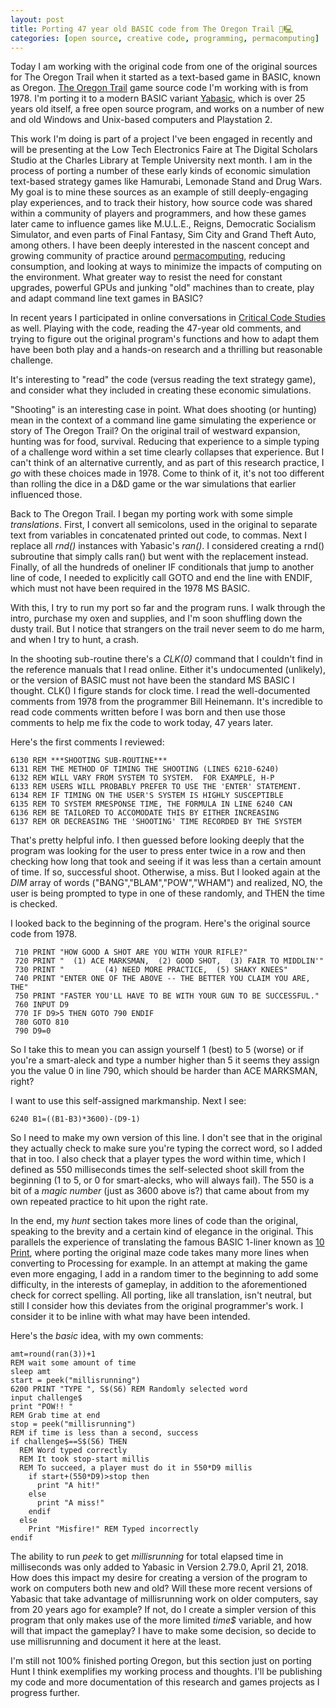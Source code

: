 ```yaml
---
layout: post
title: Porting 47 year old BASIC code from The Oregon Trail 🥾🖳
categories: [open source, creative code, programming, permacomputing]
---
```


Today I am working with the original code from one of the original sources for The Oregon Trail when it started as a text-based game in BASIC, known as Oregon. [The Oregon Trail](https://github.com/clintmoyer/oregon-trail/blob/master/oregon.bas) game source code I'm working with is from 1978. I'm porting it to a modern BASIC variant [Yabasic](http://2484.de/yabasic/), which is over 25 years old itself, a free open source program, and works on a number of new and old Windows and Unix-based computers and Playstation 2. 

This work I'm doing is part of a project I've been engaged in recently and will be presenting at the Low Tech Electronics Faire at The Digital Scholars Studio at the Charles Library at Temple University next month. I am in the process of porting a number of these early kinds of economic simulation text-based strategy games like Hamurabi, Lemonade Stand and Drug Wars. My goal is to mine these sources as an example of still deeply-engaging play experiences, and to track their history, how source code was shared within a community of players and programmers, and how these games later came to influence games like M.U.L.E., Reigns, Democratic Socialism Simulator, and even parts of Final Fantasy, Sim City and Grand Theft Auto, among others. I have been deeply interested in the nascent concept and growing community of practice around [permacomputing](https://permacomputing.net/), reducing consumption, and looking at ways to minimize the impacts of computing on the environment. What greater way to resist the need for constant upgrades, powerful GPUs and junking "old" machines than to create, play and adapt command line text games in BASIC?

In recent years I participated in online conversations in [Critical Code Studies](https://criticalcodestudies.com/) as well. Playing with the code, reading the 47-year old comments, and trying to figure out the original program's functions and how to adapt them have been both play and a hands-on research and a thrilling but reasonable challenge. 

It's interesting to "read" the code (versus reading the text strategy game), and consider what they included in creating these economic simulations.

"Shooting" is an interesting case in point. What does shooting (or hunting) mean in the context of a command line game simulating the experience or story of The Oregon Trail? On the original trail of westward expansion, hunting was for food, survival. Reducing that experience to a simple typing of a challenge word within a set time clearly collapses that experience. But I can't think of an alternative currently, and as part of this research practice, I *go* with these choices made in 1978. Come to think of it, it's not too different than rolling the dice in a D&D game or the war simulations that earlier influenced those.

Back to The Oregon Trail. I began my porting work with some simple *translations*. First, I convert all semicolons, used in the original to separate text from variables in concatenated printed out code, to commas. Next I replace all *rnd()* instances with Yabasic's *ran()*. I considered creating a rnd() subroutine that simply calls ran() but went with the replacement instead. Finally, of all the hundreds of oneliner IF conditionals that jump to another line of code, I needed to explicitly call GOTO and end the line with ENDIF, which must not have been required in the 1978 MS BASIC.

With this, I try to run my port so far and the program runs. I walk through the intro, purchase my oxen and supplies, and I'm soon shuffling down the dusty trail. But I notice that strangers on the trail never seem to do me harm, and when I try to hunt, a crash.

In the shooting sub-routine there's a *CLK(0)* command that I couldn't find in the reference manuals that I read online. Either it's undocumented (unlikely), or the version of BASIC must not have been the standard MS BASIC I thought. CLK() I figure stands for clock time. I read the well-documented comments from 1978 from the programmer Bill Heinemann. It's incredible to read code comments written before I was born and then use those comments to help me fix the code to work today, 47 years later. 

Here's the first comments I reviewed:

```BASIC
6130 REM ***SHOOTING SUB-ROUTINE***
6131 REM THE METHOD OF TIMING THE SHOOTING (LINES 6210-6240)
6132 REM WILL VARY FROM SYSTEM TO SYSTEM.  FOR EXAMPLE, H-P
6133 REM USERS WILL PROBABLY PREFER TO USE THE 'ENTER' STATEMENT.
6134 REM IF TIMING ON THE USER'S SYSTEM IS HIGHLY SUSCEPTIBLE
6135 REM TO SYSTEM RMESPONSE TIME, THE FORMULA IN LINE 6240 CAN
6136 REM BE TAILORED TO ACCOMODATE THIS BY EITHER INCREASING
6137 REM OR DECREASING THE 'SHOOTING' TIME RECORDED BY THE SYSTEM
```

That's pretty helpful info. I then guessed before looking deeply that the program was looking for the user to press enter twice in a row and then checking how long that took and seeing if it was less than a certain amount of time. If so, successful shoot. Otherwise, a miss. But I looked again at the *DIM* array of words ("BANG","BLAM","POW","WHAM") and realized, NO, the user is being prompted to type in one of these randomly, and THEN the time is checked.

I looked back to the beginning of the program. Here's the original source code from 1978.

```BASIC
 710 PRINT "HOW GOOD A SHOT ARE YOU WITH YOUR RIFLE?"
 720 PRINT "  (1) ACE MARKSMAN,  (2) GOOD SHOT,  (3) FAIR TO MIDDLIN'"
 730 PRINT "         (4) NEED MORE PRACTICE,  (5) SHAKY KNEES"
 740 PRINT "ENTER ONE OF THE ABOVE -- THE BETTER YOU CLAIM YOU ARE, THE"
 750 PRINT "FASTER YOU'LL HAVE TO BE WITH YOUR GUN TO BE SUCCESSFUL."
 760 INPUT D9
 770 IF D9>5 THEN GOTO 790 ENDIF
 780 GOTO 810
 790 D9=0
```

So I take this to mean you can assign yourself 1 (best) to 5 (worse) or if you're a smart-aleck and type a number higher than 5 it seems they assign you the value 0 in line 790, which should be harder than ACE MARKSMAN, right? 

I want to use this self-assigned markmanship. Next I see:

```BASIC
6240 B1=((B1-B3)*3600)-(D9-1)
```

So I need to make my own version of this line. I don't see that in the original they actually check to make sure you're typing the correct word, so I added that in too. I also check that a player types the word within time, which I defined as 550 milliseconds times the self-selected shoot skill from the beginning (1 to 5, or 0 for smart-alecks, who will always fail). The 550 is a bit of a *magic number* (just as 3600 above is?) that came about from my own repeated practice to hit upon the right rate.

In the end, my *hunt* section takes more lines of code than the original, speaking to the brevity and a certain kind of elegance in the original. This parallels the experience of translating the famous BASIC 1-liner known as [10 Print](https://10print.org/), where porting  the original maze code takes many more lines when converting to Processing for example. In an attempt at making the game even more engaging, I add in a random timer to the beginning to add some difficulty, in the interests of gameplay, in addition to the aforementioned check for correct spelling. All porting, like all translation, isn't neutral, but still I consider how this deviates from the original programmer's work. I consider it to be inline with what may have been intended.

Here's the *basic* idea, with my own comments:

```BASIC
amt=round(ran(3))+1
REM wait some amount of time
sleep amt
start = peek("millisrunning")
6200 PRINT "TYPE ", S$(S6) REM Randomly selected word
input challenge$
print "POW!! "
REM Grab time at end
stop = peek("millisrunning")
REM if time is less than a second, success
if challenge$==S$(S6) THEN
  REM Word typed correctly
  REM It took stop-start millis
  REM To succeed, a player must do it in 550*D9 millis
    if start+(550*D9)>stop then
      print "A hit!"
    else
      print "A miss!"
    endif
  else
    Print "Misfire!" REM Typed incorrectly
endif
```

The ability to run *peek* to get *millisrunning* for total elapsed time in milliseconds was only added to Yabasic in Version 2.79.0, April 21, 2018. How does this impact my desire for creating a version of the program to work on computers both new and old? Will these more recent versions of Yabasic that take advantage of millisrunning work on older computers, say from 20 years ago for example? If not, do I create a simpler version of this program that only makes use of the more limited *time$* variable, and how will that impact the gameplay? I have to make some decision, so decide to use millisrunning and document it here at the least.

I'm still not 100% finished porting Oregon, but this section just on porting Hunt I think exemplifies my working process and thoughts. I'll be publishing my code and more documentation of this research and games projects as I progress further.
